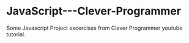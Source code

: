 # JavaScript---Clever-Programmer
Some Javascript Project excercises from Clever Programmer youtube tutorial.
